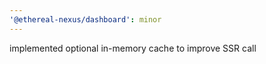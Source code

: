 ```yaml
---
'@ethereal-nexus/dashboard': minor
---
```


implemented optional in-memory cache to improve SSR call
